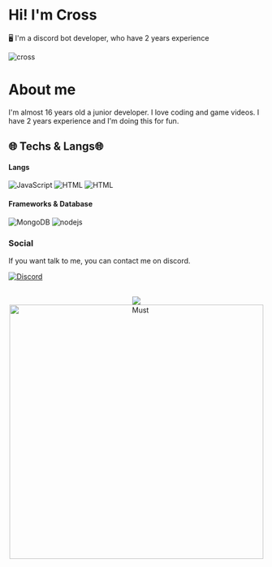 # Hi! I'm Cross
🖥️ I'm a discord bot developer, who have 2 years experience

![cross](https://komarev.com/ghpvc/?username=Cross&color=dc143c)

# About me
I'm almost 16 years old a junior developer. I love coding and game videos. I have 2 years experience and I'm doing this for fun.

## 🌐 Techs & Langs🌐
#### Langs
![JavaScript](https://img.shields.io/badge/JavaScript-323330?style=for-the-badge&logo=javascript&logoColor=F7DF1E)
![HTML](https://img.shields.io/badge/HTML-E34F26?style=for-the-badge&logo=html5&logoColor=white)
![HTML](https://img.shields.io/badge/CSS-264de4?style=for-the-badge&logo=css3&logoColor=white)

#### Frameworks & Database
![MongoDB](https://img.shields.io/badge/MongoDB-4EA94B?style=for-the-badge&logo=mongodb&logoColor=white)
![nodejs](https://img.shields.io/badge/Node.js-339933?style=for-the-badge&logo=nodedotjs&logoColor=white)
### Social
If you want talk to me, you can contact me on discord.

[![Discord](https://img.shields.io/badge/Discord-7289DA?style=for-the-badge&logo=discord&logoColor=white)](https://discord.com/users/641256228101554188)

<br>
<div align="center"><a href="https://github.com/CrossC5" title="Cross Github"><img src="https://github-readme-stats.vercel.app/api?username=CrossC5&count_private=true&show_icons=trueline_height=21&bg_color=0,EC6C6C,FFD479,FFFC79,73FA79&theme=graywhite"></a></div>	 
<div align="center"><a href="https://github.com/CrossC5"><img width=500 src="https://github-readme-stats.vercel.app/api/top-langs/?username=CrossC5&count_private=true&theme=radical" alt="Must" /></a></div>

